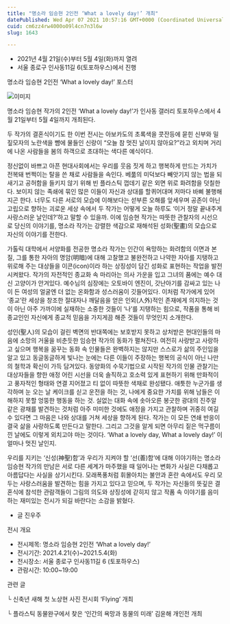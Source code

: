 ```yaml
---
title: "명소라 임승현 2인전 ‘What a lovely day!’ 개최"
datePublished: Wed Apr 07 2021 10:57:16 GMT+0000 (Coordinated Universal Time)
cuid: cm6zz4rw4000o09l4cn7n3l6w
slug: 1643

---
```



- 2021년 4월 21일(수)부터 5월 4일(화)까지 열려
- 서울 종로구 인사동11길 6(토포하우스)에서 진행

명소라 임승현 2인전 ‘What a lovely day!’ 포스터

![이미지](https://cdn.hashnode.com/res/hashnode/image/upload/v1739247627985/ec15a763-e055-4873-9773-a188e5bacbdd.jpeg)

명소라 임승현 작가의 2인전 ‘What a lovely day!’가 인사동 갤러리 토포하우스에서 4월 21일부터 5월 4일까지 개최된다.

두 작가의 결혼식이기도 한 이번 전시는 아보카도의 초록색을 콧잔등에 묻힌 신부와 밀짚모자의 노란색을 뺨에 물들인 신랑이 “오늘 참 멋진 날이지 않아요?”라고 외치며 거리에 나온 사람들을 봄의 하객으로 초대하는 색다른 예식이다.

정신없이 바쁘고 아픈 현대사회에서는 우리를 웃음 짓게 하고 행복하게 만드는 가치가 전복돼 번쩍이는 탈을 쓴 채로 사람들을 속인다. 베풂의 미덕보다 빼앗기지 않는 법을 되새기고 공허함을 들키지 않기 위해 빈 플라스틱 껍데기 같은 외면 위로 화려함을 덧칠한다. 보이지 않는 족쇄에 묶인 많은 이들이 자신과 상대를 할퀴어대며 저마다 바삐 불행해지곤 한다. 너무도 다른 서로의 모습에 이해보다는 섣부른 오해를 앞세우며 공존이 아닌 고립으로 향하는 괴로운 세상 속에서 두 작가는 어떻게 오늘 하루도 ‘이거 정말 끝내주게 사랑스러운 날인데?’하고 말할 수 있을까. 이에 임승현 작가는 따뜻한 관찰자의 시선으로 당신의 이야기를, 명소라 작가는 강렬한 색감으로 재해석된 성화(聖畫)의 모습으로 자신의 이야기를 전한다.

가톨릭 대학에서 서양화를 전공한 명소라 작가는 인간이 욕망하는 화려함의 이면과 본질, 그를 통한 자아의 명암(明暗)에 대해 고찰했고 불완전하고 나약한 자아를 지탱하고 위로해 주는 대상들을 이콘(icon)이라 하는 상징성이 담긴 성화로 표현하는 작업을 발전시켜왔다. 작가의 자전적인 종교화 속 마리아는 의사 가운을 입고 그녀의 품에는 예수 대신 고양이가 안겨있다. 예수님의 심장에는 오토바이 엔진이, 갓난아기를 감싸고 있는 나이 든 여성의 얼굴엔 더 없는 온화함과 성스러움이 깃들어있다. 이처럼 작가에게 있어 ‘종교’란 세상을 창조한 절대자나 깨달음을 얻은 인외(人外)적인 존재에게 의지하는 것이 아닌 아주 가까이에 실재하는 소중한 것들이 ‘나’를 지탱하는 힘으로, 작품을 통해 비종교인인 자신에게 종교적 믿음을 가지게끔 해준 것들이 무엇인지 소개한다.

성인(聖人)의 모습이 걸린 벽면의 반대쪽에는 보호받지 못하고 상처받은 현대인들의 마음에 소망의 거울을 비춘듯한 임승현 작가의 동화가 펼쳐진다. 여전히 사랑받고 사랑하고 싶으며 행복을 꿈꾸는 동화 속 인물들은 완벽하지는 않지만 스스로가 삶의 주인임을 알고 있고 동글동글하게 빛나는 눈에는 다른 이들이 주장하는 행복의 공식이 아닌 나만의 철학과 확신이 가득 담겨있다. 동양화의 수묵기법으로 시작된 작가의 인물 관찰기는 대상자들을 향한 애정 어린 시선을 더욱 솔직하고 호소력 있게 표현하기 위해 만화적이고 풍자적인 형태와 연결 지어졌고 티 없이 따뜻한 색채로 완성됐다. 애틋한 누군가를 생각하며 눈 오는 날 케이크를 싣고 운전을 하는 것, 나에게 중요한 가치를 위해 남들은 이해하지 못할 엉뚱한 행동을 하는 것. 실없는 대화 속에 솟아오른 봉긋한 광대의 진주알 같은 광채를 발견하는 것처럼 아주 미미한 것에도 애정을 가지고 관찰하며 귀중히 여길 수 있다면 그 마음은 나와 상대를 거쳐 세상을 향하게 된다. 작가는 이 모든 연쇄 반응이 결국 삶을 사랑하도록 만든다고 말한다. 그리고 그것을 알게 되면 아무리 짙은 먹구름이 낀 날에도 이렇게 외치고야 마는 것이다. ‘What a lovely day, What a lovely day!’ 이 얼마나 멋진 날인지.

우리를 지키는 ‘신성(神聖)함’과 우리가 지켜야 할 ‘선(善)함’에 대해 이야기하는 명소라 임승현 작가의 만남은 서로 다른 세계가 마주했을 때 일어나는 변화가 사실은 다채롭고 아름답다는 사실을 상기시킨다. 모래폭풍처럼 휘몰아치는 불안과 혼란 속에서도 우리 모두는 사랑스러움을 발견하는 힘을 가지고 있다고 믿으며, 두 작가는 자신들의 뜻깊은 결혼식에 참석한 관람객들이 그림의 의도와 상징성에 갇히지 않고 작품 속 이야기를 음미하는 재미있는 전시가 되길 바란다는 소감을 밝혔다.

- 글 진우주

전시 개요

- 전시제목: 명소라 임승현 2인전 ‘What a lovely day!’
- 전시기간: 2021.4.21(수)~2021.5.4(화)
- 전시장소: 서울 종로구 인사동11길 6 (토포하우스)
- 관람시간: 10:00~19:00

관련 글

└ 신축년 새해 첫 노상현 사진 전시회 ‘Flying’ 개최

└ 플라스틱 동물완구에서 찾은 ‘인간의 욕망과 동물의 미래’ 김윤해 개인전 개최
